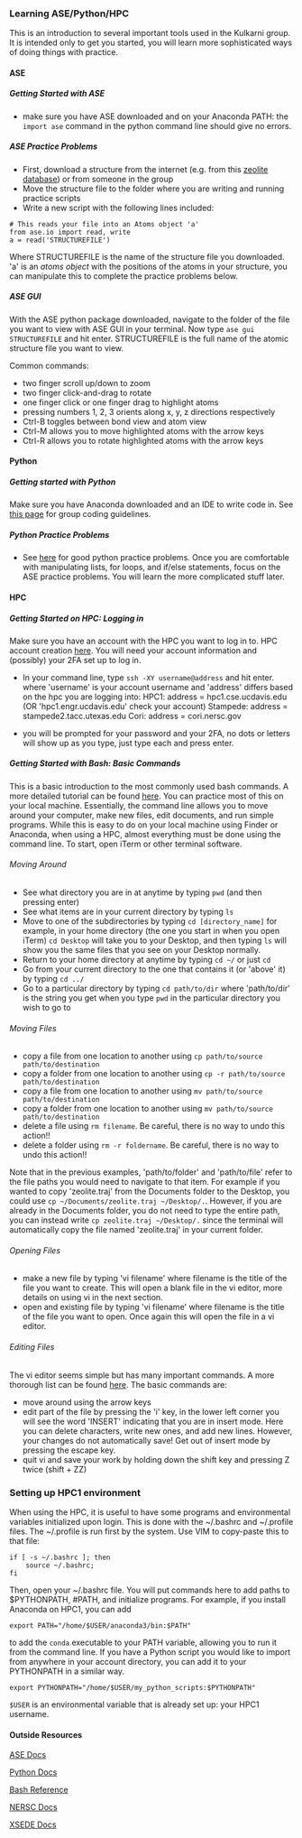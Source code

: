 ### Learning ASE/Python/HPC

This is an introduction to several important tools used in the Kulkarni group. It is intended only to get you started, you will learn more sophisticated ways of doing things with practice.

#### ASE

##### Getting Started with ASE
- make sure you have ASE downloaded and on your Anaconda PATH: the `import ase` command in the python command line should give no errors.

##### ASE Practice Problems
- First, download a structure from the internet (e.g. from this [zeolite database](https://asia.iza-structure.org/IZA-SC/ftc_table.php)) or from someone in the group
- Move the structure file to the folder where you are writing and running practice scripts
- Write a new script with the following lines included:

``` 
# This reads your file into an Atoms object 'a'
from ase.io import read, write
a = read('STRUCTUREFILE') 
```
Where STRUCTUREFILE is the name of the structure file you downloaded.
'a' is an *atoms object* with the positions of the atoms in your structure, you can manipulate this to complete the practice problems below.

##### ASE GUI

With the ASE python package downloaded, navigate to the folder of the file you want to view with ASE GUI in your terminal. Now type `ase gui STRUCTUREFILE` and hit enter. STRUCTUREFILE is the full name of the atomic structure file you want to view. 

Common commands:
- two finger scroll up/down to zoom
- two finger click-and-drag to rotate
- one finger click or one finger drag to highlight atoms
- pressing numbers 1, 2, 3 orients along x, y, z directions respectively
- Ctrl-B toggles between bond view and atom view
- Ctrl-M allows you to move highlighted atoms with the arrow keys
- Ctrl-R allows you to rotate highlighted atoms with the arrow keys

#### Python

##### Getting started with Python
Make sure you have Anaconda downloaded and an IDE to write code in. See [this page](Programming.md) for group coding guidelines.

##### Python Practice Problems
- See [here](http://www.practicepython.org/) for good python practice problems. Once you are comfortable with manipulating lists, for loops, and if/else statements, focus on the ASE practice problems. You will learn the more complicated stuff later.

#### HPC

##### Getting Started on HPC: Logging in
Make sure you have an account with the HPC you want to log in to. HPC account creation [here](Account_Setup.md#essential). You will need your account information and (possibly) your 2FA set up to log in.
- In your command line, type ```ssh -XY username@address``` and hit enter. where 'username' is your account username and 'address' differs based on the hpc you are logging into:
HPC1: address = hpc1.cse.ucdavis.edu (OR 'hpc1.engr.ucdavis.edu' check your account)
Stampede: address = stampede2.tacc.utexas.edu
Cori: address = cori.nersc.gov

- you will be prompted for your password and your 2FA, no dots or letters will show up as you type, just type each and press enter.

##### Getting Started with Bash: Basic Commands
This is a basic introduction to the most commonly used bash commands. A more detailed tutorial can be found [here](Command_Line.md#command-line). You can practice most of this on your local machine. Essentially, the command line allows you to move around your computer, make new files, edit documents, and run simple programs. While this is easy to do on your local machine using Finder or Anaconda, when using a HPC, almost everything must be done using the command line. To start, open iTerm or other terminal software.

###### Moving Around
- See what directory you are in at anytime by typing `pwd` (and then pressing enter)
- See what items are in your current directory by typing `ls`
- Move to one of the subdirectories by typing `cd [directory_name]` for example, in your home directory (the one you start in when you open iTerm) `cd Desktop` will take you to your Desktop, and then typing ```ls``` will show you the same files that you see on your Desktop normally.
- Return to your home directory at anytime by typing `cd ~/` or just `cd`
- Go from your current directory to the one that contains it (or 'above' it) by typing `cd ../`
- Go to a particular directory by typing ```cd path/to/dir``` where 'path/to/dir' is the string you get when you type ```pwd``` in the particular directory you wish to go to

###### Moving Files 
 - copy a file from one location to another using `cp path/to/source path/to/destination`
 - copy a folder from one location to another using `cp -r path/to/source path/to/destination`
 - copy a file from one location to another using `mv path/to/source path/to/destination`
 - copy a folder from one location to another using `mv path/to/source path/to/destination`
 - delete a file using `rm filename`. Be careful, there is no way to undo this action!!
 - delete a folder using `rm -r foldername`. Be careful, there is no way to undo this action!!
 
Note that in the previous examples, 'path/to/folder' and 'path/to/file' refer to the file paths you would need to navigate to that item. For example if you wanted to copy 'zeolite.traj' from the Documents folder to the Desktop, you could use `cp ~/Documents/zeolite.traj ~/Desktop/.`. However, if you are already in the Documents folder, you do not need to type the entire path, you can instead write `cp zeolite.traj ~/Desktop/.` since the terminal will automatically copy the file named 'zeolite.traj' in your current folder.

###### Opening Files
- make a new file by typing 'vi filename' where filename is the title of the file you want to create. This will open a blank file in the vi editor, more details on using vi in the next section. 
- open and existing file by typing 'vi filename' where filename is the title of the file you want to open. Once again this will open the file in a vi editor.

###### Editing Files
The vi editor seems simple but has many important commands. A more thorough list can be found [here](https://www.cs.colostate.edu/helpdocs/vi.html). 
The basic commands are:
- move around using the arrow keys
- edit part of the file by pressing the 'i' key, in the lower left corner you will see the word 'INSERT' indicating that you are in insert mode. Here you can delete characters, write new ones, and add new lines. However, your changes do not automatically save! Get out of insert mode by pressing the escape key.
- quit vi and save your work by holding down the shift key and pressing Z twice (shift + ZZ)

### Setting up HPC1 environment
When using the HPC, it is useful to have some programs and environmental variables initialized upon login. This is done with the ~/.bashrc and ~/.profile files.
The ~/.profile is run first by the system. Use VIM to copy-paste this to that file:

    if [ -s ~/.bashrc ]; then
        source ~/.bashrc;
    fi

Then, open your ~/.bashrc file. You will put commands here to add paths to $PYTHONPATH, #PATH, and initialize programs. For example, if you install Anaconda on HPC1, you can add

    export PATH="/home/$USER/anaconda3/bin:$PATH"

to add the `conda` executable to your PATH variable, allowing you to run it from the command line. If you have a Python script you would like to import from anywhere in your account directory, you can add it to your PYTHONPATH in a similar way.

    export PYTHONPATH="/home/$USER/my_python_scripts:$PYTHONPATH"
   
`$USER` is an environmental variable that is already set up: your HPC1 username.

#### Outside Resources

[ASE Docs](https://wiki.fysik.dtu.dk/ase/)

[Python Docs](https://docs.python.org/3/)

[Bash Reference](https://www.gnu.org/savannah-checkouts/gnu/bash/manual/bash.html)

[NERSC Docs](https://docs.nersc.gov/)

[XSEDE Docs](https://portal.xsede.org/user-guides)




